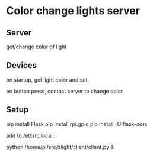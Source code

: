 # Color change lights server

## Server
get/change color of light


## Devices
on startup, get light color and set 

on button press, contact server to change color 


## Setup
pip install Flask
pip install rpi.gpio
pip install -U flask-cors


add to /etc/rc.local:

python /home/pi/src/zlight/client/client.py &



